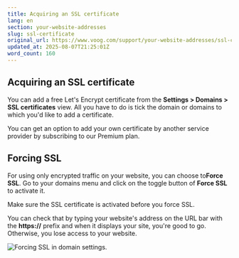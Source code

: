 ```yaml
---
title: Acquiring an SSL certificate
lang: en
section: your-website-addresses
slug: ssl-certificate
original_url: https://www.voog.com/support/your-website-addresses/ssl-certificate
updated_at: 2025-08-07T21:25:01Z
word_count: 160
---
```

## Acquiring an SSL certificate

You can add a free Let's Encrypt certificate from the **Settings > Domains > SSL certificates** view. All you have to do is tick the domain or domains to which you'd like to add a certificate.

You can get an option to add your own certificate by another service provider by subscribing to our Premium plan.

## Forcing SSL

For using only encrypted traffic on your website, you can choose to**Force SSL**. Go to your domains menu and click on the toggle button of **Force SSL** to activate it.  
  
Make sure the SSL certificate is activated before you force SSL.

You can check that by typing your website's address on the URL bar with the **https://** prefix and when it displays your site, you're good to go. Otherwise, you lose access to your website.

![Forcing SSL in domain settings.](https://media.voog.com/0000/0036/2183/photos/SSL_settings_for_domain_block.webp "Forcing SSL in domain settings.")
